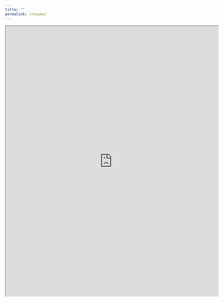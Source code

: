 ```yaml
---
title: ""
permalink: /resume/
---
```


<iframe src="https://drive.google.com/file/d/1z8lWU2WXglFJrndaPzSiTE7LVwUSZiy_/preview" width="700" height="889"></iframe>